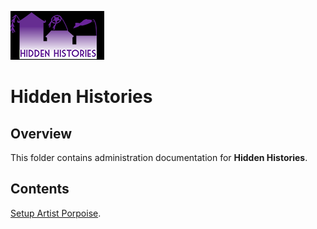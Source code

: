 ![Hidden Histories Logo](/images/hiddenhistories-logo.png)
# Hidden Histories

## Overview
This folder contains administration documentation for **Hidden Histories**.

## Contents
[Setup Artist Porpoise](/administration/SetupArtistPorpoise.md).
